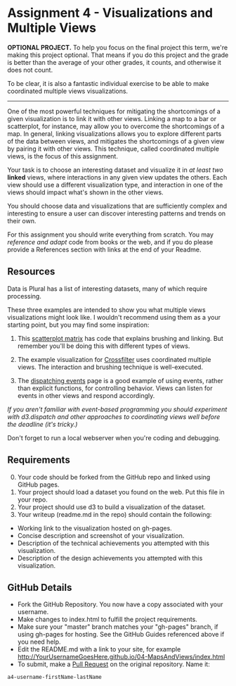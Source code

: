 Assignment 4 - Visualizations and Multiple Views  
===

**OPTIONAL PROJECT.**
To help you focus on the final project this term, we're making this project optional.
That means if you do this project and the grade is better than the average of your other grades, it counts, and otherwise it does not count.

To be clear, it is also a fantastic individual exercise to be able to make coordinated multiple views visualizations.

---

One of the most powerful techniques for mitigating the shortcomings of a given visualization is to link it with other views.
Linking a map to a bar or scatterplot, for instance, may allow you to overcome the shortcomings of a map.
In general, linking visualizations allows you to explore different parts of the data between views, and mitigates the shortcomings of a given view by pairing it with other views.
This technique, called coordinated multiple views, is the focus of this assignment.

Your task is to choose an interesting dataset and visualize it in *at least two* **linked** views, where interactions in any given view updates the others.
Each view should use a different visualization type, and interaction in one of the views should impact what's shown in the other views.

You should choose data and visualizations that are sufficiently complex and interesting to ensure a user can discover interesting patterns and trends on their own.

For this assignment you should write everything from scratch.
You may *reference and adapt* code from books or the web, and if you do please provide a References section with links at the end of your Readme.

Resources
---

Data is Plural has a list of interesting datasets, many of which require processing.

These three examples are intended to show you what multiple views visualizations might look like. 
I wouldn't recommend using them as a your starting point, but you may find some inspiration:

1. This [scatterplot matrix](http://bl.ocks.org/mbostock/4063663) has code that explains brushing and linking. But remember you'll be doing this with different types of views.

2. The example visualization for [Crossfilter](http://square.github.io/crossfilter/) uses coordinated multiple views. The interaction and brushing technique is well-executed.

3. The [dispatching events](https://github.com/d3/d3-dispatch) page is a good example of using events, rather than explicit functions, for controlling behavior. Views can listen for events in other views and respond accordingly.

*If you aren't familiar with event-based programming you should experiment with d3.dispatch and other approaches to coordinating views well before the deadline (it's tricky.)*

Don't forget to run a local webserver when you're coding and debugging.

Requirements
---

0. Your code should be forked from the GitHub repo and linked using GitHub pages.
1. Your project should load a dataset you found on the web. Put this file in your repo.
2. Your project should use d3 to build a visualization of the dataset. 
3. Your writeup (readme.md in the repo) should contain the following:

- Working link to the visualization hosted on gh-pages.
- Concise description and screenshot of your visualization.
- Description of the technical achievements you attempted with this visualization.
- Description of the design achievements you attempted with this visualization.

GitHub Details
---

- Fork the GitHub Repository. You now have a copy associated with your username.
- Make changes to index.html to fulfill the project requirements. 
- Make sure your "master" branch matches your "gh-pages" branch, if using gh-pages for hosting. See the GitHub Guides referenced above if you need help.
- Edit the README.md with a link to your site, for example http://YourUsernameGoesHere.github.io/04-MapsAndViews/index.html
- To submit, make a [Pull Request](https://help.github.com/articles/using-pull-requests/) on the original repository. Name it: 
```
a4-username-firstName-lastName
```

